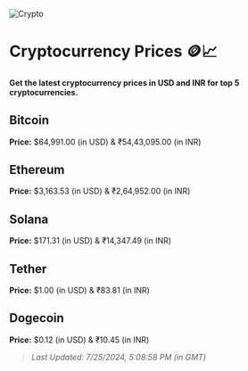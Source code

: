 
![Crypto](https://www.techguide.com.au/wp-content/uploads/2020/11/crypto3.jpeg)

# Cryptocurrency Prices 🪙📈

#### Get the latest cryptocurrency prices in USD and INR for top 5 cryptocurrencies.

## Bitcoin

**Price:** $64,991.00 (in USD) & ₹54,43,095.00 (in INR)

## Ethereum

**Price:** $3,163.53 (in USD) & ₹2,64,952.00 (in INR)

## Solana

**Price:** $171.31 (in USD) & ₹14,347.49 (in INR)

## Tether

**Price:** $1.00 (in USD) & ₹83.81 (in INR)

## Dogecoin

**Price:** $0.12 (in USD) & ₹10.45 (in INR)

> _Last Updated: 7/25/2024, 5:08:58 PM (in GMT)_
